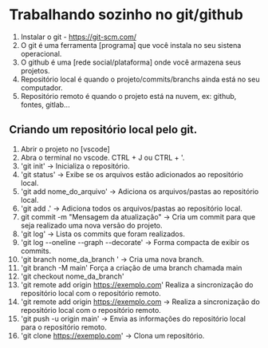 # Trabalhando sozinho no git/github
1. Instalar o git - https://git-scm.com/
2. O git é uma ferramenta [programa] que você instala no seu sistena operacional.
3. O github é uma [rede social/plataforma] onde você armazena seus projetos.
4. Repositório local é quando o projeto/commits/branchs ainda está no seu computador.
5. Repositório remoto é quando o projeto está na nuvem, ex: github, fontes, gitlab...


## Criando um repositório local pelo git.
1. Abrir o projeto no [vscode]
2. Abra o terminal no vscode. CTRL + J ou CTRL + '.
3. 'git init' -> Inicializa o repositório.
4. 'git status' -> Exibe se os arquivos estão adicionados ao repositório local.
5. 'git add nome_do_arquivo' -> Adiciona os arquivos/pastas ao repositório local.
6. 'git add .' -> Adiciona todos os arquivos/pastas ao repositório local.
7. git commit -m "Mensagem da atualização" -> Cria um commit para que seja realizado uma nova versão do projeto.
8. 'git log' -> Lista os commits que foram realizados.
9. 'git log --oneline --graph --decorate' -> Forma compacta de exibir os commits.
10. 'git branch nome_da_branch ' -> Cria uma nova branch.
11. 'git branch -M main' Força a criação de uma branch chamada main 
12. 'git checkout nome_da_branch' 
13. 'git remote add origin https://exemplo.com' Realiza a sincronização do repositório local com o repositório remoto.
14. 'git remote add origin https://exemplo.com -> Realiza a sincronização do repositório local com o repositório remoto.
15. 'git push -u origin main' -> Envia as informações do repositório local para o repositório remoto.
16. 'git clone https://exemplo.com' -> Clona um repositório.

